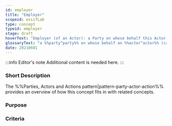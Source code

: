 ```yaml
---
id: employer
title: "Employer"
scopeid: essifLab
type: concept
typeid: employer
stage: draft
hoverText: "Employer (of an Actor): a Party on whose behalf this Actor (called an Employee of that Party) might execute Actions."
glossaryText: "a %%party^party%% on whose behalf an %%actor^actor%% (called an %%employee^employee%% of that %%party^party%%) might execute %%actions^action%%."
date: 20210601
---
```


:::info Editor's note
Additional content is needed here.
:::

### Short Description

The %%Parties, Actors and Actions pattern|pattern-party-actor-action%% provides an overview of how this concept fits in with related concepts.

### Purpose

### Criteria
